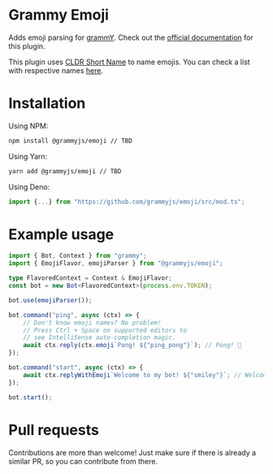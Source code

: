 # Grammy Emoji

Adds emoji parsing for [grammY](https://github.com/grammyjs/grammY). Check out the [official documentation]() for this plugin.

This plugin uses [CLDR Short Name](https://unicode.org/emoji/format.html#col-name) to name emojis. You can check a list with respective names [here](https://unicode.org/emoji/charts/full-emoji-list.html).

# Installation

Using NPM:

```bash
npm install @grammyjs/emoji // TBD
```

Using Yarn:

```bash
yarn add @grammyjs/emoji // TBD
```

Using Deno:

```ts
import {...} from "https://github.com/grammyjs/emoji/src/mod.ts";
```

# Example usage

```ts
import { Bot, Context } from "grammy";
import { EmojiFlavor, emojiParser } from "@grammyjs/emoji";

type FlavoredContext = Context & EmojiFlavor;
const bot = new Bot<FlavoredContext>(process.env.TOKEN);

bot.use(emojiParser());

bot.command("ping", async (ctx) => {
    // Don't know emoji names? No problem!
    // Press Ctrl + Space on supported editors to
    // see IntelliSense auto-completion magic.
    await ctx.reply(ctx.emoji`Pong! ${"ping_pong"}`); // Pong! 🏓
});

bot.command("start", async (ctx) => {
    await ctx.replyWithEmoji`Welcome to my bot! ${"smiley"}`; // Welcome to my bot! 😃
});

bot.start();
```

# Pull requests

Contributions are more than welcome! Just make sure if there is already a similar PR, so you can contribute from there.
